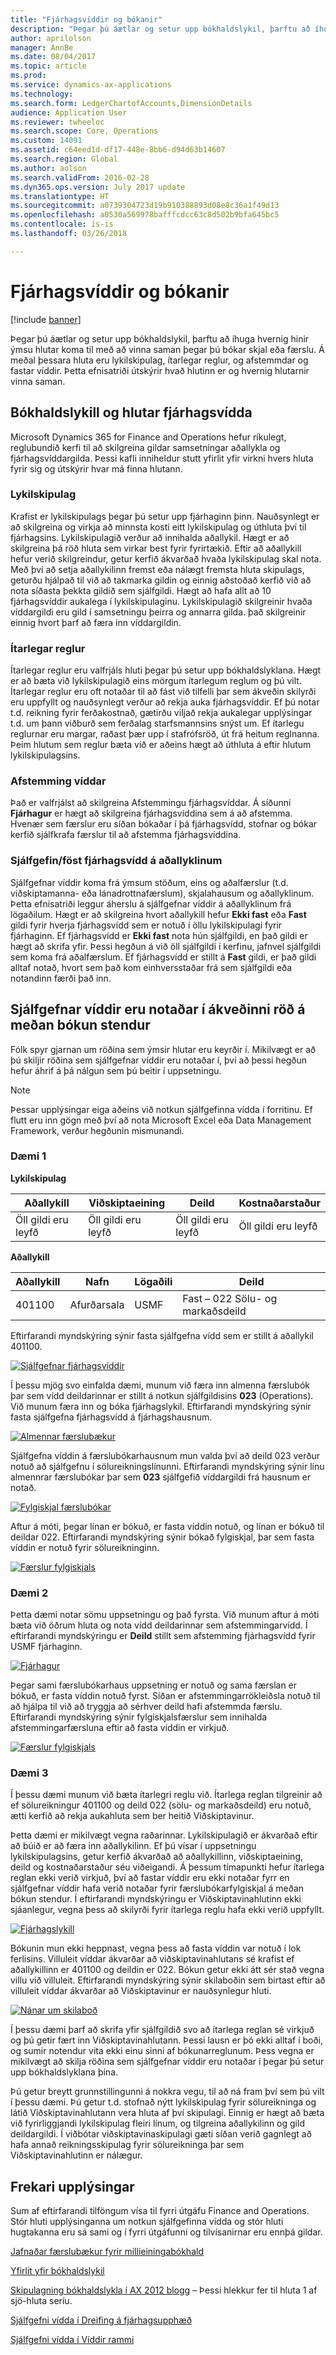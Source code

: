 ```yaml
---
title: "Fjárhagsvíddir og bókanir"
description: "Þegar þú áætlar og setur upp bókhaldslykil, þarftu að íhuga hvernig hinir ýmsu hlutar koma til með að vinna saman þegar þú bókar skjal eða færslu. Á meðal þessara hluta eru lykilskipulag, ítarlegar reglur, og afstemmdar og fastar víddir. Þetta efnisatriði útskýrir hvað hlutinn er og hvernig hlutarnir vinna saman."
author: aprilolson
manager: AnnBe
ms.date: 08/04/2017
ms.topic: article
ms.prod: 
ms.service: dynamics-ax-applications
ms.technology: 
ms.search.form: LedgerChartofAccounts,DimensionDetails
audience: Application User
ms.reviewer: twheeloc
ms.search.scope: Core, Operations
ms.custom: 14091
ms.assetid: c64eed1d-df17-448e-8bb6-d94d63b14607
ms.search.region: Global
ms.author: aolson
ms.search.validFrom: 2016-02-28
ms.dyn365.ops.version: July 2017 update
ms.translationtype: HT
ms.sourcegitcommit: a0739304723d19b910388893d08e8c36a1f49d13
ms.openlocfilehash: a0530a569978bafffcdcc63c8d502b9bfa645bc5
ms.contentlocale: is-is
ms.lasthandoff: 03/26/2018

---
```


# <a name="financial-dimensions-and-posting"></a>Fjárhagsvíddir og bókanir 

[!include [banner](../includes/banner.md)]

Þegar þú áætlar og setur upp bókhaldslykil, þarftu að íhuga hvernig hinir ýmsu hlutar koma til með að vinna saman þegar þú bókar skjal eða færslu. Á meðal þessara hluta eru lykilskipulag, ítarlegar reglur, og afstemmdar og fastar víddir. Þetta efnisatriði útskýrir hvað hlutinn er og hvernig hlutarnir vinna saman.

## <a name="chart-of-accounts-and-financial-dimension-components"></a>Bókhaldslykill og hlutar fjárhagsvídda

Microsoft Dynamics 365 for Finance and Operations hefur ríkulegt, reglubundið kerfi til að skilgreina gildar samsetningar aðallykla og fjárhagsvíddargilda. Þessi kafli inniheldur stutt yfirlit yfir virkni hvers hluta fyrir sig og útskýrir hvar má finna hlutann.

### <a name="account-structures"></a>Lykilskipulag

Krafist er lykilskipulags þegar þú setur upp fjárhaginn þinn. Nauðsynlegt er að skilgreina og virkja að minnsta kosti eitt lykilskipulag og úthluta því til fjárhagsins. Lykilskipulagið verður að innihalda aðallykil. Hægt er að skilgreina þá röð hluta sem virkar best fyrir fyrirtækið. Eftir að aðallykill hefur verið skilgreindur, getur kerfið ákvarðað hvaða lykilskipulag skal nota. Með því að setja aðallykilinn fremst eða nálægt fremsta hluta skipulags, geturðu hjálpað til við að takmarka gildin og einnig aðstoðað kerfið við að nota síðasta þekkta gildið sem sjálfgildi. Hægt að hafa allt að 10 fjárhagsvíddir aukalega í lykilskipulaginu. Lykilskipulagið skilgreinir hvaða víddargildi eru gild í samsetningu þeirra og annarra gilda. það skilgreinir einnig hvort þarf að færa inn víddargildin.

### <a name="advanced-rules"></a>Ítarlegar reglur

Ítarlegar reglur eru valfrjáls hluti þegar þú setur upp bókhaldslyklana. Hægt er að bæta við lykilskipulagið eins mörgum ítarlegum reglum og þú vilt. Ítarlegar reglur eru oft notaðar til að fást við tilfelli þar sem ákveðin skilyrði eru uppfyllt og nauðsynlegt verður að rekja auka fjárhagsvíddir. Ef þú notar t.d. reikning fyrir ferðakostnað, gætirðu viljað rekja aukalegar upplýsingar t.d. um þann viðburð sem ferðalag starfsmannsins snýst um. Ef ítarlegu reglurnar eru margar, raðast þær upp í stafrófsröð, út frá heitum reglnanna. Þeim hlutum sem reglur bæta við er aðeins hægt að úthluta á eftir hlutum lykilskipulagsins.

### <a name="balancing-dimension"></a>Afstemming víddar

Það er valfrjálst að skilgreina Afstemmingu fjárhagsvíddar. Á síðunni **Fjárhagur** er hægt að skilgreina fjárhagsvíddina sem á að afstemma. Hvenær sem færslur eru síðan bókaðar í þá fjárhagsvídd, stofnar og bókar kerfið sjálfkrafa færslur til að afstemma fjárhagsvíddina.

### <a name="defaultfixed-financial-dimensions-on-the-main-account"></a>Sjálfgefin/föst fjárhagsvídd á aðallyklinum

Sjálfgefnar víddir koma frá ýmsum stöðum, eins og aðalfærslur (t.d. viðskiptamanna- eða lánadrottnafærslum), skjalahausum og aðallyklinum. Þetta efnisatriði leggur áherslu á sjálfgefnar víddir á aðallyklinum frá lögaðilum. Hægt er að skilgreina hvort aðallykill hefur **Ekki fast** eða **Fast** gildi fyrir hverja fjárhagsvídd sem er notuð í öllu lykilskipulagi fyrir fjárhaginn. Ef fjárhagsvídd er **Ekki fast** nota hún sjálfgildi, en það gildi er hægt að skrifa yfir. Þessi hegðun á við öll sjálfgildi í kerfinu, jafnvel sjálfgildi sem koma frá aðalfærslum. Ef fjárhagsvídd er stillt á **Fast** gildi, er það gildi alltaf notað, hvort sem það kom einhversstaðar frá sem sjálfgildi eða notandinn færði það inn.

## <a name="order-in-which-default-dimensions-are-applied-during-posting"></a>Sjálfgefnar víddir eru notaðar í ákveðinni röð á meðan bókun stendur

Fólk spyr gjarnan um röðina sem ýmsir hlutar eru keyrðir í. Mikilvægt er að þú skiljir röðina sem sjálfgefnar víddir eru notaðar í, því að þessi hegðun hefur áhrif á þá nálgun sem þú beitir í uppsetningu.

> [!NOTE]
> Þessar upplýsingar eiga aðeins við notkun sjálfgefinna vídda í forritinu. Ef flutt eru inn gögn með því að nota Microsoft Excel eða Data Management Framework, verður hegðunin mismunandi.

### <a name="example-1"></a>Dæmi 1

**Lykilskipulag**

| Aðallykill            | Viðskiptaeining           | Deild              | Kostnaðarstaður             |
|-------------------------|-------------------------|-------------------------|-------------------------|
| Öll gildi eru leyfð | Öll gildi eru leyfð | Öll gildi eru leyfð | Öll gildi eru leyfð |

**Aðallykill**

| Aðallykill | Nafn          | Lögaðili | Deild                                 |
|--------------|---------------|--------------|--------------------------------------------|
| 401100       | Afurðarsala | USMF         | Fast – 022 Sölu- og markaðsdeild |

Eftirfarandi myndskýring sýnir fasta sjálfgefna vídd sem er stillt á aðallykil 401100.

[![Sjálfgefnar fjárhagsvíddir](./media/default-dimensions.png)](./media/default-dimensions.png)

Í þessu mjög svo einfalda dæmi, munum við færa inn almenna færslubók þar sem vídd deildarinnar er stillt á notkun sjálfgildisins **023** (Operations). Við munum færa inn og bóka fjárhagslykil. Eftirfarandi myndskýring sýnir fasta sjálfgefna fjárhagsvídd á fjárhagshausnum.

[![Almennar færslubækur](./media/general-journal.png)](./media/general-journal.png)

Sjálfgefna víddin á færslubókarhausnum mun valda því að deild 023 verður notuð að sjálfgefnu í sölureikningslínunni. Eftirfarandi myndskýring sýnir línu almennrar færslubókar þar sem **023** sjálfgefið víddargildi frá hausnum er notað.

[![Fylgiskjal færslubókar](./media/journal-voucher.png)](./media/journal-voucher.png)

Aftur á móti, þegar línan er bókuð, er fasta víddin notuð, og línan er bókuð til deildar 022. Eftirfarandi myndskýring sýnir bókað fylgiskjal, þar sem fasta víddin er notuð fyrir sölureikninginn.

[![Færslur fylgiskjals](./media/voucher-transactions.png)](./media/voucher-transactions.png)

### <a name="example-2"></a>Dæmi 2

Þetta dæmi notar sömu uppsetningu og það fyrsta. Við munum aftur á móti bæta við öðrum hluta og nota vídd deildarinnar sem afstemmingarvídd. Í eftirfarandi myndskýringu er **Deild** stillt sem afstemming fjárhagsvídd fyrir USMF fjárhaginn.

[![Fjárhagur](./media/ledger.png)](./media/ledger.png)

Þegar sami færslubókarhaus uppsetning er notuð og sama færslan er bókuð, er fasta víddin notuð fyrst. Síðan er afstemmingarrökleiðsla notuð til að hjálpa til við að tryggja að sérhver deild hafi afstemmda færslu. Eftirfarandi myndskýring sýnir fylgiskjalsfærslur sem innihalda afstemmingarfærsluna eftir að fasta víddin er virkjuð.

[![Færslur fylgiskjals](./media/voucher-transactions2.png)](./media/voucher-transactions2.png)

### <a name="example-3"></a>Dæmi 3

Í þessu dæmi munum við bæta ítarlegri reglu við. Ítarlega reglan tilgreinir að ef sölureikningur 401100 og deild 022 (sölu- og markaðsdeild) eru notuð, ætti kerfið að rekja aukahluta sem ber heitið Viðskiptavinur.

Þetta dæmi er mikilvægt vegna raðarinnar. Lykilskipulagið er ákvarðað eftir að búið er að færa inn aðallykilinn. Ef þú vísar í uppsetningu lykilskipulagsins, getur kerfið ákvarðað að aðallykillinn, viðskiptaeining, deild og kostnaðarstaður séu viðeigandi. Á þessum tímapunkti hefur ítarlega reglan ekki verið virkjuð, því að fastar víddir eru ekki notaðar fyrr en sjálfgefnar víddir hafa verið notaðar fyrir færslubókarfylgiskjal á meðan bókun stendur. Í eftirfarandi myndskýringu er Viðskiptavinahlutinn ekki sjáanlegur, vegna þess að skilyrði fyrir ítarlega reglu hafa ekki verið uppfyllt.

[![Fjárhagslykill](./media/drop-down.png)](./media/drop-down.png)

Bókunin mun ekki heppnast, vegna þess að fasta víddin var notuð í lok ferlisins. Villuleit víddar ákvarðar að viðskiptavinahlutans sé krafist ef aðallykillinn er 401100 og deildin er 022. Bókun getur ekki átt sér stað vegna villu við villuleit. Eftirfarandi myndskýring sýnir skilaboðin sem birtast eftir að villuleit víddar ákvarðar að Viðskiptavinur er nauðsynlegur hluti.

[![Nánar um skilaboð](./media/message.png)](./media/message.png)

Í þessu dæmi þarf að skrifa yfir sjálfgildið svo að ítarlega reglan sé virkjuð og þú getir fært inn Viðskiptavinahlutann. Þessi lausn er þó ekki alltaf í boði, og sumir notendur vita ekki einu sinni af bókunarreglunum. Þess vegna er mikilvægt að skilja röðina sem sjálfgefnar víddir eru notaðar í þegar þú setur upp bókhaldslyklana þína.

Þú getur breytt grunnstillingunni á nokkra vegu, til að ná fram því sem þú vilt í þessu dæmi. Þú getur t.d. stofnað nýtt lykilskipulag fyrir sölureikninga og látið Viðskiptavinahlutann vera hluta af því skipulagi. Einnig er hægt að bæta við fyrirliggjandi lykilskipulag fleiri línum, og tilgreina aðallykilinn og gild deildargildi. Í viðbótar viðskiptavinaskipulagi gæti síðan verið gagnlegt að hafa annað reikningsskipulag fyrir sölureikninga þar sem Viðskiptavinahlutinn er nálægur.

## <a name="additional-resources"></a>Frekari upplýsingar 

Sum af eftirfarandi tilföngum vísa til fyrri útgáfu Finance and Operations. Stór hluti upplýsinganna um notkun sjálfgefinna vídda og stór hluti hugtakanna eru sá sami og í fyrri útgáfunni og tilvísanirnar eru ennþá gildar.

[Jafnaðar færslubækur fyrir millieiningabókhald](example-balanced-journals-interunit-accounting.md)

[Yfirlit yfir bókhaldslykil](plan-chart-of-accounts.md) 

[Skipulagning bókhaldslykla í AX 2012 blogg](https://blogs.msdn.microsoft.com/axsa/2014/06/12/planning-your-chart-of-accounts-in-ax-2012-part-1-of-7/) – Þessi hlekkur fer til hluta 1 af sjö-hluta seríu.

[Sjálfgefni vídda í Dreifing á fjárhagsupphæð](https://blogs.msdn.microsoft.com/ax_gfm_framework_team_blog/2013/12/16/dimension-defaulting-in-accounting-distributions-part-1-introduction/)

[Sjálfgefni vídda í Víddir rammi](https://blogs.msdn.microsoft.com/ax_gfm_framework_team_blog/2014/09/)

